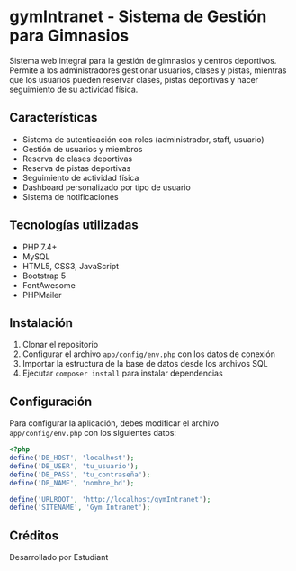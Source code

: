 # gymIntranet - Sistema de Gestión para Gimnasios

Sistema web integral para la gestión de gimnasios y centros deportivos. Permite a los administradores gestionar usuarios, clases y pistas, mientras que los usuarios pueden reservar clases, pistas deportivas y hacer seguimiento de su actividad física.

## Características

- Sistema de autenticación con roles (administrador, staff, usuario)
- Gestión de usuarios y miembros
- Reserva de clases deportivas
- Reserva de pistas deportivas
- Seguimiento de actividad física
- Dashboard personalizado por tipo de usuario
- Sistema de notificaciones

## Tecnologías utilizadas

- PHP 7.4+
- MySQL
- HTML5, CSS3, JavaScript
- Bootstrap 5
- FontAwesome
- PHPMailer

## Instalación

1. Clonar el repositorio
2. Configurar el archivo `app/config/env.php` con los datos de conexión
3. Importar la estructura de la base de datos desde los archivos SQL
4. Ejecutar `composer install` para instalar dependencias

## Configuración

Para configurar la aplicación, debes modificar el archivo `app/config/env.php` con los siguientes datos:

```php
<?php
define('DB_HOST', 'localhost');
define('DB_USER', 'tu_usuario');
define('DB_PASS', 'tu_contraseña');
define('DB_NAME', 'nombre_bd');

define('URLROOT', 'http://localhost/gymIntranet');
define('SITENAME', 'Gym Intranet');
```

## Créditos

Desarrollado por Estudiant
